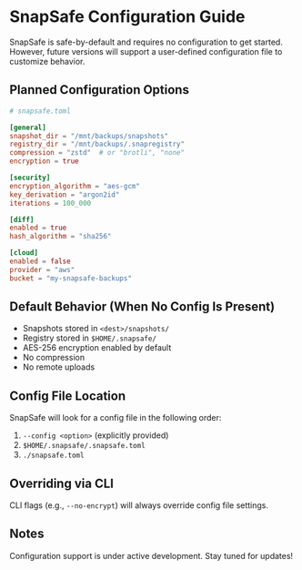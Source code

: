 # SnapSafe Configuration Guide

SnapSafe is safe-by-default and requires no configuration to get started. However, future versions will support a user-defined configuration file to customize behavior.

## Planned Configuration Options

```toml
# snapsafe.toml

[general]
snapshot_dir = "/mnt/backups/snapshots"
registry_dir = "/mnt/backups/.snapregistry"
compression = "zstd"  # or "brotli", "none"
encryption = true

[security]
encryption_algorithm = "aes-gcm"
key_derivation = "argon2id"
iterations = 100_000

[diff]
enabled = true
hash_algorithm = "sha256"

[cloud]
enabled = false
provider = "aws"
bucket = "my-snapsafe-backups"
```

## Default Behavior (When No Config Is Present)

- Snapshots stored in `<dest>/snapshots/`
- Registry stored in `$HOME/.snapsafe/`
- AES-256 encryption enabled by default
- No compression
- No remote uploads

## Config File Location

SnapSafe will look for a config file in the following order:

1. `--config <option>` (explicitly provided)
2. `$HOME/.snapsafe/.snapsafe.toml`
3. `./snapsafe.toml`

## Overriding via CLI

CLI flags (e.g., `--no-encrypt`) will always override config file settings.

## Notes

Configuration support is under active development. Stay tuned for updates!
